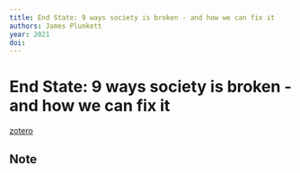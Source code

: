 ```yaml
---
title: End State: 9 ways society is broken - and how we can fix it
authors: James Plunkett
year: 2021
doi: 
---
```


# End State: 9 ways society is broken - and how we can fix it

[zotero](zotero://select/items/@plunkett2022)

## Note